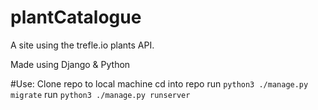 # plantCatalogue
A site using the trefle.io plants API.

Made using Django & Python

#Use:
Clone repo to local machine
cd into repo
run `python3 ./manage.py migrate`
run `python3 ./manage.py runserver`
